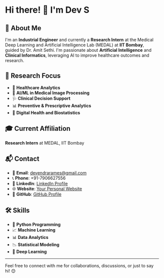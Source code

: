 # Hi there! 👋 I'm Dev S

## 📝 About Me
I'm an **Industrial Engineer** and currently a **Research Intern** at the Medical Deep Learning and Artificial Intelligence Lab (MEDAL) at **IIT Bombay**, guided by Dr. Amit Sethi. I'm passionate about **Artificial Intelligence** and **Clinical Informatics**, leveraging AI to improve healthcare outcomes and research.

## 🎯 Research Focus
- 🏥 **Healthcare Analytics**
- 🤖 **AI/ML in Medical Image Processing**
- 🩺 **Clinical Decision Support**
- 📊 **Preventive & Prescriptive Analytics**
- 🧬 **Digital Health and Biostatistics**

## 🎓 Current Affiliation
**Research Intern** at MEDAL, IIT Bombay

## 📬 Contact
- 📧 **Email**: [devendrarames@gmail.com](mailto:devendrarames@gmail.com)
- 📞 **Phone**: +91-7906627556
- 💼 **LinkedIn**: [LinkedIn Profile](#)
- 🌐 **Website**: [Your Personal Website](#)
- 📁 **GitHub**: [GitHub Profile](#)

## 🛠️ Skills
- 🐍 **Python Programming**
- 📈 **Machine Learning**
- 📊 **Data Analytics**
- 📉 **Statistical Modeling**
- 🤖 **Deep Learning**


---

Feel free to connect with me for collaborations, discussions, or just to say hi! 😊
